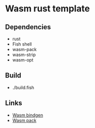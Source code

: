 # Wasm rust template

## Dependencies

- rust
- Fish shell
- wasm-pack
- wasm-strip
- wasm-opt

## Build

- ./build.fish

## Links

- [Wasm bindgen](https://rustwasm.github.io/docs/wasm-bindgen/)
- [Wasm pack](https://github.com/rustwasm/wasm-pack)
